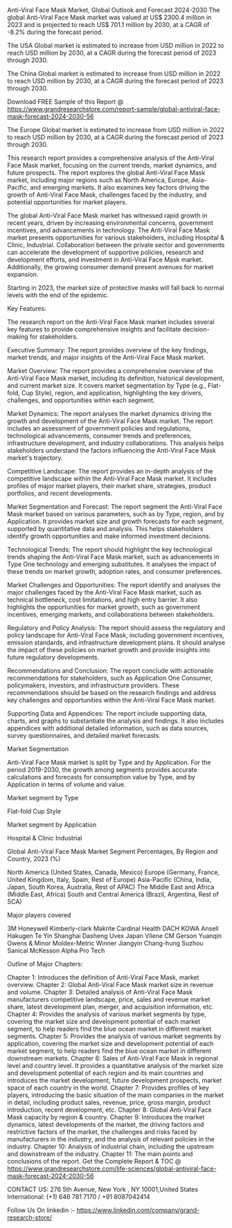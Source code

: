Anti-Viral Face Mask Market, Global Outlook and Forecast 2024-2030
The global Anti-Viral Face Mask market was valued at US$ 2300.4 million in 2023 and is projected to reach US$ 701.1 million by 2030, at a CAGR of -8.2% during the forecast period.

The USA Global market is estimated to increase from USD million in 2022 to reach USD million by 2030, at a CAGR during the forecast period of 2023 through 2030.

The China Global market is estimated to increase from USD million in 2022 to reach USD million by 2030, at a CAGR during the forecast period of 2023 through 2030.

Download FREE Sample of this Report @ https://www.grandresearchstore.com/report-sample/global-antiviral-face-mask-forecast-2024-2030-56

The Europe Global market is estimated to increase from USD million in 2022 to reach USD million by 2030, at a CAGR during the forecast period of 2023 through 2030.

This research report provides a comprehensive analysis of the Anti-Viral Face Mask market, focusing on the current trends, market dynamics, and future prospects. The report explores the global Anti-Viral Face Mask market, including major regions such as North America, Europe, Asia-Pacific, and emerging markets. It also examines key factors driving the growth of Anti-Viral Face Mask, challenges faced by the industry, and potential opportunities for market players.

The global Anti-Viral Face Mask market has witnessed rapid growth in recent years, driven by increasing environmental concerns, government incentives, and advancements in technology. The Anti-Viral Face Mask market presents opportunities for various stakeholders, including Hospital & Clinic, Industrial. Collaboration between the private sector and governments can accelerate the development of supportive policies, research and development efforts, and investment in Anti-Viral Face Mask market. Additionally, the growing consumer demand present avenues for market expansion.

Starting in 2023, the market size of protective masks will fall back to normal levels with the end of the epidemic.

Key Features:

The research report on the Anti-Viral Face Mask market includes several key features to provide comprehensive insights and facilitate decision-making for stakeholders.

Executive Summary: The report provides overview of the key findings, market trends, and major insights of the Anti-Viral Face Mask market.

Market Overview: The report provides a comprehensive overview of the Anti-Viral Face Mask market, including its definition, historical development, and current market size. It covers market segmentation by Type (e.g., Flat-fold, Cup Style), region, and application, highlighting the key drivers, challenges, and opportunities within each segment.

Market Dynamics: The report analyses the market dynamics driving the growth and development of the Anti-Viral Face Mask market. The report includes an assessment of government policies and regulations, technological advancements, consumer trends and preferences, infrastructure development, and industry collaborations. This analysis helps stakeholders understand the factors influencing the Anti-Viral Face Mask market's trajectory.

Competitive Landscape: The report provides an in-depth analysis of the competitive landscape within the Anti-Viral Face Mask market. It includes profiles of major market players, their market share, strategies, product portfolios, and recent developments.

Market Segmentation and Forecast: The report segment the Anti-Viral Face Mask market based on various parameters, such as by Type, region, and by Application. It provides market size and growth forecasts for each segment, supported by quantitative data and analysis. This helps stakeholders identify growth opportunities and make informed investment decisions.

Technological Trends: The report should highlight the key technological trends shaping the Anti-Viral Face Mask market, such as advancements in Type One technology and emerging substitutes. It analyses the impact of these trends on market growth, adoption rates, and consumer preferences.

Market Challenges and Opportunities: The report identify and analyses the major challenges faced by the Anti-Viral Face Mask market, such as technical bottleneck, cost limitations, and high entry barrier. It also highlights the opportunities for market growth, such as government incentives, emerging markets, and collaborations between stakeholders.

Regulatory and Policy Analysis: The report should assess the regulatory and policy landscape for Anti-Viral Face Mask, including government incentives, emission standards, and infrastructure development plans. It should analyse the impact of these policies on market growth and provide insights into future regulatory developments.

Recommendations and Conclusion: The report conclude with actionable recommendations for stakeholders, such as Application One Consumer, policymakers, investors, and infrastructure providers. These recommendations should be based on the research findings and address key challenges and opportunities within the Anti-Viral Face Mask market.

Supporting Data and Appendices: The report include supporting data, charts, and graphs to substantiate the analysis and findings. It also includes appendices with additional detailed information, such as data sources, survey questionnaires, and detailed market forecasts.

Market Segmentation

Anti-Viral Face Mask market is split by Type and by Application. For the period 2019-2030, the growth among segments provides accurate calculations and forecasts for consumption value by Type, and by Application in terms of volume and value.

Market segment by Type

Flat-fold
Cup Style

Market segment by Application

Hospital & Clinic
Industrial

Global Anti-Viral Face Mask Market Segment Percentages, By Region and Country, 2023 (%)

North America (United States, Canada, Mexico)
Europe (Germany, France, United Kingdom, Italy, Spain, Rest of Europe)
Asia-Pacific (China, India, Japan, South Korea, Australia, Rest of APAC)
The Middle East and Africa (Middle East, Africa)
South and Central America (Brazil, Argentina, Rest of SCA)

Major players covered

3M
Honeywell
Kimberly-clark
Makrite
Cardinal Health
DACH
KOWA
Ansell
Hakugen
Te Yin
Shanghai Dasheng
Uvex
Japan Vilene
CM
Gerson
Yuanqin
Owens & Minor
Moldex-Metric
Winner
Jiangyin Chang-hung
Suzhou Sanical
McKesson
Alpha Pro Tech

Outline of Major Chapters:

Chapter 1: Introduces the definition of Anti-Viral Face Mask, market overview.
Chapter 2: Global Anti-Viral Face Mask market size in revenue and volume.
Chapter 3: Detailed analysis of Anti-Viral Face Mask manufacturers competitive landscape, price, sales and revenue market share, latest development plan, merger, and acquisition information, etc.
Chapter 4: Provides the analysis of various market segments by type, covering the market size and development potential of each market segment, to help readers find the blue ocean market in different market segments.
Chapter 5: Provides the analysis of various market segments by application, covering the market size and development potential of each market segment, to help readers find the blue ocean market in different downstream markets.
Chapter 6: Sales of Anti-Viral Face Mask in regional level and country level. It provides a quantitative analysis of the market size and development potential of each region and its main countries and introduces the market development, future development prospects, market space of each country in the world.
Chapter 7: Provides profiles of key players, introducing the basic situation of the main companies in the market in detail, including product sales, revenue, price, gross margin, product introduction, recent development, etc.
Chapter 8: Global Anti-Viral Face Mask capacity by region & country.
Chapter 9: Introduces the market dynamics, latest developments of the market, the driving factors and restrictive factors of the market, the challenges and risks faced by manufacturers in the industry, and the analysis of relevant policies in the industry.
Chapter 10: Analysis of industrial chain, including the upstream and downstream of the industry.
Chapter 11: The main points and conclusions of the report.
Get the Complete Report & TOC @ https://www.grandresearchstore.com/life-sciences/global-antiviral-face-mask-forecast-2024-2030-56

CONTACT US:
276 5th Avenue, New York , NY 10001,United States
International: (+1) 646 781 7170 / +91 8087042414

Follow Us On linkedin :- https://www.linkedin.com/company/grand-research-store/

